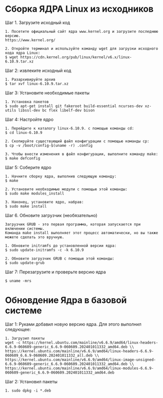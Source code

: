 # Сборка ЯДРА Linux из исходников


Шаг 1. Загрузите исходный код 

	1. Посетите официальный сайт ядра www.kernel.org и загрузите последнюю версию.
	https://www.kernel.org/

	2. Откройте терминал и используйте команду wget для загрузки исходного кода ядра Linux:
	$ wget https://cdn.kernel.org/pub/linux/kernel/v6.x/linux-6.10.9.tar.xz

Шаг 2: извлеките исходный код
	
	1. Разархивируйте архив
	$ tar xvf linux-6.10.9.tar.xz

Шаг 3: Установите необходимые пакеты
	
	1. Установка пакетов
	$ sudo apt-get install git fakeroot build-essential ncurses-dev xz-utils libssl-dev bc flex libelf-dev bison

Шаг 4: Настройте ядро

	1. Перейдите к каталогу linux-6.10.9. с помощью команды cd:
	$ cd linux-6.10.9

	2. Скопируйте существующий файл конфигурации с помощью команды cp:
	$ cp -v /boot/config-$(uname -r) .config

	3. Чтобы внести изменения в файл конфигурации, выполните команду make:
	$ make defconfig

Шаг 5: Соберите ядро

	1. Начните сборку ядра, выполнив следующую команду:
	$ make

	2. Установите необходимые модули с помощью этой команды:
	$ sudo make modules_install

	3. Наконец, установите ядро, набрав:
	$ sudo make install

Шаг 6. Обновите загрузчик (необязательно)

	Загрузчик GRUB - это первая программа, которая запускается при включении системы.
	Команда make install выполняет этот процесс автоматически, но вы также можете сделать это вручную.

	1. Обновите initramfs до установленной версии ядра:
	$ sudo update-initramfs -c -k 6.10.9

	2. Обновите загрузчик GRUB с помощью этой команды:
	$ sudo update-grub

Шаг 7: Перезагрузите и проверьте версию ядра

	$ uname -mrs	


# Обновдение Ядра в базовой системе

Шаг 1: Руками добавил новую версию ядра. Для этого выполнил следующее:

	1. Загрузил пакеты
	wget -c https://kernel.ubuntu.com/mainline/v6.6.9/amd64/linux-headers-6.6.9-060609-generic_6.6.9-060609.202401011332_amd64.deb \\ https://kernel.ubuntu.com/mainline/v6.6.9/amd64/linux-headers-6.6.9-060609_6.6.9-060609.202401011332_all.deb \\ https://kernel.ubuntu.com/mainline/v6.6.9/amd64/linux-image-unsigned-6.6.9-060609-generic_6.6.9-060609.202401011332_amd64.deb \\ https://kernel.ubuntu.com/mainline/v6.6.9/amd64/linux-modules-6.6.9-060609-generic_6.6.9-060609.202401011332_amd64.deb
Шаг 2: Установил пакеты

	1. sudo dpkg -i *.deb
 
